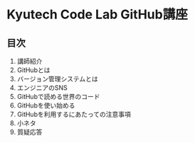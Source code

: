 # Kyutech Code Lab GitHub講座

## 目次
1. 講師紹介
2. GitHubとは
3. バージョン管理システムとは
4. エンジニアのSNS
5. GitHubで読める世界のコード
6. GitHubを使い始める
7. GitHubを利用するにあたっての注意事項
8. 小ネタ
9. 質疑応答
